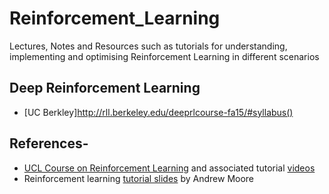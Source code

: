 # Reinforcement_Learning
Lectures, Notes and Resources such as tutorials for understanding, implementing and optimising Reinforcement Learning in different scenarios

## Deep Reinforcement Learning
- [UC Berkley]http://rll.berkeley.edu/deeprlcourse-fa15/#syllabus()

## References-
- [UCL Course on Reinforcement Learning](http://www0.cs.ucl.ac.uk/staff/D.Silver/web/Teaching.html) and associated tutorial [videos](https://www.youtube.com/channel/UCP7jMXSY2xbc3KCAE0MHQ-A/videos)
- Reinforcement learning [tutorial slides](http://www.cs.cmu.edu/~./awm/tutorials/rl.html) by Andrew Moore
